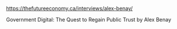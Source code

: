 https://thefutureeconomy.ca/interviews/alex-benay/

Government Digital: The Quest to Regain Public Trust by Alex Benay

